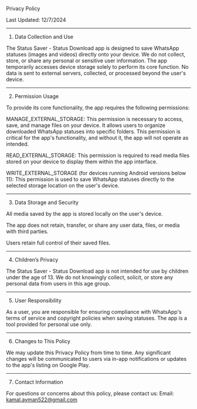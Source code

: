 Privacy Policy

Last Updated: 12/7/2024


---

1. Data Collection and Use

The Status Saver - Status Download app is designed to save WhatsApp statuses (images and videos) directly onto your device. We do not collect, store, or share any personal or sensitive user information. The app temporarily accesses device storage solely to perform its core function. No data is sent to external servers, collected, or processed beyond the user's device.


---

2. Permission Usage

To provide its core functionality, the app requires the following permissions:

MANAGE_EXTERNAL_STORAGE:
This permission is necessary to access, save, and manage files on your device. It allows users to organize downloaded WhatsApp statuses into specific folders. This permission is critical for the app's functionality, and without it, the app will not operate as intended.

READ_EXTERNAL_STORAGE:
This permission is required to read media files stored on your device to display them within the app interface.

WRITE_EXTERNAL_STORAGE (for devices running Android versions below 11):
This permission is used to save WhatsApp statuses directly to the selected storage location on the user's device.



---

3. Data Storage and Security

All media saved by the app is stored locally on the user's device.

The app does not retain, transfer, or share any user data, files, or media with third parties.

Users retain full control of their saved files.



---

4. Children’s Privacy

The Status Saver - Status Download app is not intended for use by children under the age of 13. We do not knowingly collect, solicit, or store any personal data from users in this age group.


---

5. User Responsibility

As a user, you are responsible for ensuring compliance with WhatsApp's terms of service and copyright policies when saving statuses. The app is a tool provided for personal use only.


---

6. Changes to This Policy

We may update this Privacy Policy from time to time. Any significant changes will be communicated to users via in-app notifications or updates to the app's listing on Google Play.


---

7. Contact Information

For questions or concerns about this policy, please contact us:
Email: kamal.ayman522@gmail.com